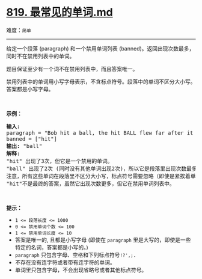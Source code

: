# [819. 最常见的单词.md](https://leetcode-cn.com/problems/most-common-word)

难度：`简单`

---

<p>给定一个段落 (paragraph) 和一个禁用单词列表 (banned)。返回出现次数最多，同时不在禁用列表中的单词。</p>

<p>题目保证至少有一个词不在禁用列表中，而且答案唯一。</p>

<p>禁用列表中的单词用小写字母表示，不含标点符号。段落中的单词不区分大小写。答案都是小写字母。</p>

<p>&nbsp;</p>

<p><strong>示例：</strong></p>

<pre><strong>输入:</strong> 
paragraph = &quot;Bob hit a ball, the hit BALL flew far after it was hit.&quot;
banned = [&quot;hit&quot;]
<strong>输出:</strong> &quot;ball&quot;
<strong>解释:</strong> 
&quot;hit&quot; 出现了3次，但它是一个禁用的单词。
&quot;ball&quot; 出现了2次 (同时没有其他单词出现2次)，所以它是段落里出现次数最多的，且不在禁用列表中的单词。 
注意，所有这些单词在段落里不区分大小写，标点符号需要忽略（即使是紧挨着单词也忽略， 比如 &quot;ball,&quot;）， 
&quot;hit&quot;不是最终的答案，虽然它出现次数更多，但它在禁用单词列表中。
</pre>

<p>&nbsp;</p>

<p><strong>提示：</strong></p>

<ul>
	<li><code>1 &lt;= 段落长度 &lt;= 1000</code></li>
	<li><code>0 &lt;= 禁用单词个数 &lt;= 100</code></li>
	<li><code>1 &lt;= 禁用单词长度 &lt;= 10</code></li>
	<li>答案是唯一的, 且都是小写字母&nbsp;(即使在 <code>paragraph</code> 里是大写的，即使是一些特定的名词，答案都是小写的。)</li>
	<li><code>paragraph</code>&nbsp;只包含字母、空格和下列标点符号<code>!?&#39;,;.</code></li>
	<li>不存在没有连字符或者带有连字符的单词。</li>
	<li>单词里只包含字母，不会出现省略号或者其他标点符号。</li>
</ul>
